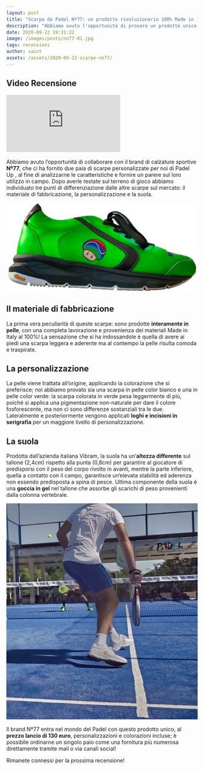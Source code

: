 ```yaml
---
layout: post
title: "Scarpa da Padel Nº77: un prodotto rivoluzionario 100% Made in Italy"
description: "Abbiamo avuto l'opportunità di provare un prodotto unico nel mercato: una scarpa da padel 100% made in italy, dai materiali alla manifattura."
date: 2020-09-22 19:31:22
image: /images/posts/no77-01.jpg
tags: recensioni
author: saint
assets: /assets/2020-09-22-scarpe-no77/
---
```


## Video Recensione

<p><iframe src="https://www.youtube.com/embed/88NjjJxR_Nw" frameborder="0" allowfullscreen></iframe></p>

Abbiamo avuto l’opportunità di collaborare con il brand di calzature sportive **Nº77**, che ci ha fornito due paia di scarpe personalizzate per noi di Padel Up , al fine di analizzarne le caratteristiche e fornire un parere sul loro utilizzo in campo.
Dopo averle testate sul terreno di gioco abbiamo individuato tre punti di differenziazione dalle altre scarpe sul mercato: il materiale di fabbricazione, la personalizzazione e la suola.

![scarpe padel paddle italiane artigianali pelle sport personalizzate resistenti suola n77](/images/posts/no77-padelup.png)

## Il materiale di fabbricazione
La prima vera peculiarità di queste scarpe: sono prodotte **interamente in pelle**, con una completa lavorazione e provenienza dei materiali Made in Italy al 100%! La sensazione che si ha indossandole è quella di avere ai piedi una scarpa leggera e aderente ma al contempo la pelle risulta comoda e traspirate.

## La personalizzazione
La pelle viene trattata all’origine, applicando la colorazione che si preferisce; noi abbiamo provato sia una scarpa in pelle color bianco e una in pelle color verde: la scarpa colorata in verde pesa leggermente di più, poiché si applica una pigmentazione non-naturale per dare il colore fosforescente, ma non ci sono differenze sostanziali tra le due. Lateralmente e posteriormente vengono applicati **loghi e incisioni in serigrafia** per un maggiore livello di personalizzazione.

## La suola
Prodotta dall’azienda italiana Vibram, la suola ha un’**altezza differente** sul tallone (2,4cm) rispetto alla punta (0,8cm) per garantire al giocatore di predisporsi con il peso del corpo rivolto in avanti, mentre la parte inferiore, quella a contatto con il campo, garantisce un’elevata stabilità ed aderenza non essendo predisposta a spina di pesce. Ultima componente della suola è una **goccia in gel** nel tallone che assorbe gli scarichi di peso provenienti dalla colonna vertebrale.


![scarpe padel paddle italiane artigianali pelle sport personalizzate resistenti suola n77](/images/posts/no77-02.jpg)

Il brand Nº77 entra nel mondo del Padel con questo prodotto unico, al **prezzo lancio di 130 euro**, personalizzazioni e colorazioni incluse; è possibile ordinarne un singolo paio come una fornitura più numerosa direttamente tramite mail o via canali social!

Rimanete connessi per la prossima recensione!

